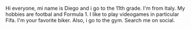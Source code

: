 Hi everyone, mi name is Diego and i go to the 11th grade.
I'm from Italy.
My hobbies are footbal and Formula 1.
I like to play videogames in particular Fifa.
I'm your favorite biker.
Also, i go to the gym.
Search me on social.
